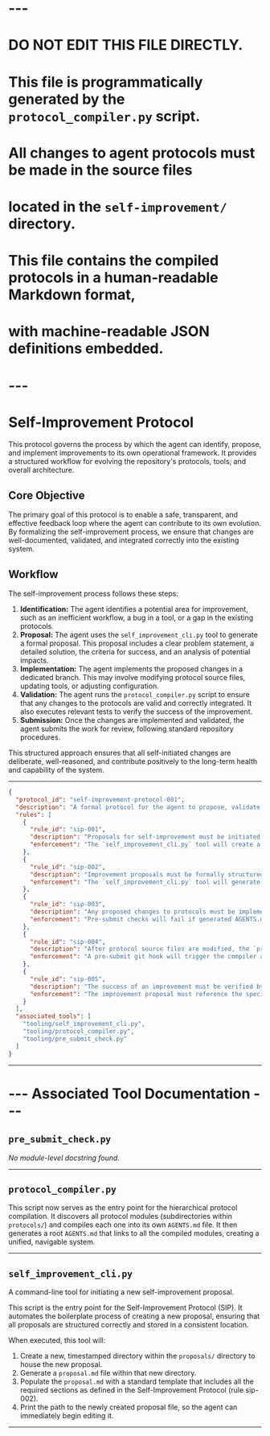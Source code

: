 # ---
# DO NOT EDIT THIS FILE DIRECTLY.
# This file is programmatically generated by the `protocol_compiler.py` script.
# All changes to agent protocols must be made in the source files
# located in the `self-improvement/` directory.
#
# This file contains the compiled protocols in a human-readable Markdown format,
# with machine-readable JSON definitions embedded.
# ---

# Self-Improvement Protocol

This protocol governs the process by which the agent can identify, propose, and implement improvements to its own operational framework. It provides a structured workflow for evolving the repository's protocols, tools, and overall architecture.

## Core Objective

The primary goal of this protocol is to enable a safe, transparent, and effective feedback loop where the agent can contribute to its own evolution. By formalizing the self-improvement process, we ensure that changes are well-documented, validated, and integrated correctly into the existing system.

## Workflow

The self-improvement process follows these steps:

1.  **Identification:** The agent identifies a potential area for improvement, such as an inefficient workflow, a bug in a tool, or a gap in the existing protocols.
2.  **Proposal:** The agent uses the `self_improvement_cli.py` tool to generate a formal proposal. This proposal includes a clear problem statement, a detailed solution, the criteria for success, and an analysis of potential impacts.
3.  **Implementation:** The agent implements the proposed changes in a dedicated branch. This may involve modifying protocol source files, updating tools, or adjusting configuration.
4.  **Validation:** The agent runs the `protocol_compiler.py` script to ensure that any changes to the protocols are valid and correctly integrated. It also executes relevant tests to verify the success of the improvement.
5.  **Submission:** Once the changes are implemented and validated, the agent submits the work for review, following standard repository procedures.

This structured approach ensures that all self-initiated changes are deliberate, well-reasoned, and contribute positively to the long-term health and capability of the system.

---

```json
{
  "protocol_id": "self-improvement-protocol-001",
  "description": "A formal protocol for the agent to propose, validate, and implement improvements to its own operational protocols and tools.",
  "rules": [
    {
      "rule_id": "sip-001",
      "description": "Proposals for self-improvement must be initiated via the `self_improvement_cli.py` tool.",
      "enforcement": "The `self_improvement_cli.py` tool will create a new branch and a proposal markdown file in the `proposals/` directory."
    },
    {
      "rule_id": "sip-002",
      "description": "Improvement proposals must be formally structured, including sections for 'Problem Statement', 'Proposed Solution', 'Success Criteria', and 'Impact Analysis'.",
      "enforcement": "The `self_improvement_cli.py` tool will generate a template with these required sections."
    },
    {
      "rule_id": "sip-003",
      "description": "Any proposed changes to protocols must be implemented in the relevant source files within the `protocols/` subdirectories, not directly in the generated AGENTS.md files.",
      "enforcement": "Pre-submit checks will fail if generated AGENTS.md files are modified directly."
    },
    {
      "rule_id": "sip-004",
      "description": "After protocol source files are modified, the `protocol_compiler.py` must be executed to re-compile the protocols and validate the changes.",
      "enforcement": "A pre-submit git hook will trigger the compiler and block the commit if compilation fails."
    },
    {
      "rule_id": "sip-005",
      "description": "The success of an improvement must be verified by running relevant tests or a new, specific verification script.",
      "enforcement": "The improvement proposal must reference the specific tests or scripts used for verification."
    }
  ],
  "associated_tools": [
    "tooling/self_improvement_cli.py",
    "tooling/protocol_compiler.py",
    "tooling/pre_submit_check.py"
  ]
}
```


---



# --- Associated Tool Documentation ---

## `pre_submit_check.py`

_No module-level docstring found._

---

## `protocol_compiler.py`

This script now serves as the entry point for the hierarchical protocol compilation.
It discovers all protocol modules (subdirectories within `protocols/`) and compiles
each one into its own `AGENTS.md` file. It then generates a root `AGENTS.md`
that links to all the compiled modules, creating a unified, navigable system.

---

## `self_improvement_cli.py`

A command-line tool for initiating a new self-improvement proposal.

This script is the entry point for the Self-Improvement Protocol (SIP). It
automates the boilerplate process of creating a new proposal, ensuring that all
proposals are structured correctly and stored in a consistent location.

When executed, this tool will:
1.  Create a new, timestamped directory within the `proposals/` directory to
    house the new proposal.
2.  Generate a `proposal.md` file within that new directory.
3.  Populate the `proposal.md` with a standard template that includes all the
    required sections as defined in the Self-Improvement Protocol (rule sip-002).
4.  Print the path to the newly created proposal file, so the agent can
    immediately begin editing it.

---
